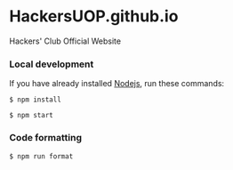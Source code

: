 # HackersUOP.github.io

Hackers' Club Official Website

### Local development

If you have already installed [Nodejs](https://nodejs.org/en/), run these commands:

```
$ npm install
```

```
$ npm start
```

### Code formatting

```
$ npm run format
```
